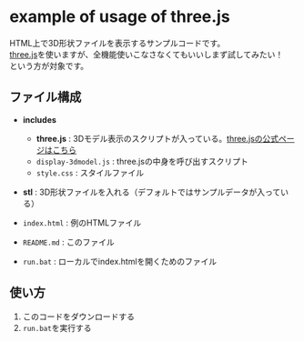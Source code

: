 # example of usage of three.js
HTML上で3D形状ファイルを表示するサンプルコードです。  
[three.js](https://threejs.org/)を使いますが、全機能使いこなさなくてもいいしまず試してみたい！　という方が対象です。


## ファイル構成
- **includes**
    - **three.js** : 3Dモデル表示のスクリプトが入っている。[three.jsの公式ページはこちら](https://threejs.org/)
    - `display-3dmodel.js` : three.jsの中身を呼び出すスクリプト
    - `style.css` : スタイルファイル
    
- **stl** : 3D形状ファイルを入れる（デフォルトではサンプルデータが入っている）
- `index.html` : 例のHTMLファイル
- `README.md` : このファイル
- `run.bat` : ローカルでindex.htmlを開くためのファイル

## 使い方
1. このコードをダウンロードする
1. `run.bat`を実行する
